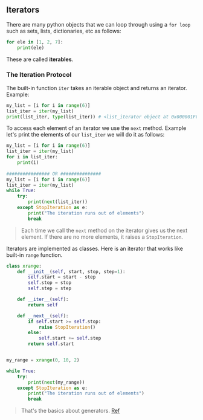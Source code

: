 ## Iterators 

There are many python objects that we can loop through using a ``for loop`` such as sets, lists, dictionaries, etc as follows:

```python
for ele in [1, 2, 7]:
    print(ele)
```
These are called **iterables**.

### The Iteration Protocol
The built-in function `iter` takes an iterable object and returns an iterator. Example:

```python
my_list = [i for i in range(6)]
list_iter = iter(my_list)
print(list_iter, type(list_iter)) # <list_iterator object at 0x000001FCB470F220> <class 'list_iterator'>
```

To access each element of an iterator we use the ``next`` method. Example let's print the elements of our `list_iter` we will do it as follows:

```python
my_list = [i for i in range(6)]
list_iter = iter(my_list)
for i in list_iter:
    print(i)
    
################ OR ###############
my_list = [i for i in range(6)]
list_iter = iter(my_list)
while True:
    try:
        print(next(list_iter))
    except StopIteration as e:
        print("The iteration runs out of elements")
        break

```
> Each time we call the ``next`` method on the iterator gives us the next element. If there are no more elements, it raises a ``StopIteration``.

Iterators are implemented as classes. Here is an iterator that works like built-in `range` function.

````python
class xrange:
    def __init__(self, start, stop, step=1):
        self.start = start - step
        self.stop = stop
        self.step = step

    def __iter__(self):
        return self

    def __next__(self):
        if self.start >= self.stop:
            raise StopIteration()
        else:
            self.start += self.step
        return self.start


my_range = xrange(0, 10, 2)

while True:
    try:
        print(next(my_range))
    except StopIteration as e:
        print("The iteration runs out of elements")
        break
````
> That's the basics about generators. [Ref](https://anandology.com/python-practice-book/iterators.html)











